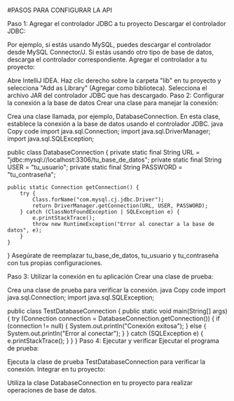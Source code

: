 #PASOS PARA CONFIGURAR LA API

Paso 1: Agregar el controlador JDBC a tu proyecto
Descargar el controlador JDBC:

Por ejemplo, si estás usando MySQL, puedes descargar el controlador desde MySQL Connector/J.
Si estás usando otro tipo de base de datos, descarga el controlador correspondiente.
Agregar el controlador a tu proyecto:

Abre IntelliJ IDEA.
Haz clic derecho sobre la carpeta "lib" en tu proyecto y selecciona "Add as Library" (Agregar como biblioteca).
Selecciona el archivo JAR del controlador JDBC que has descargado.
Paso 2: Configurar la conexión a la base de datos
Crear una clase para manejar la conexión:

Crea una clase llamada, por ejemplo, DatabaseConnection.
En esta clase, establece la conexión a la base de datos usando el controlador JDBC.
java
Copy code
import java.sql.Connection;
import java.sql.DriverManager;
import java.sql.SQLException;

public class DatabaseConnection {
    private static final String URL = "jdbc:mysql://localhost:3306/tu_base_de_datos";
    private static final String USER = "tu_usuario";
    private static final String PASSWORD = "tu_contraseña";

    public static Connection getConnection() {
        try {
            Class.forName("com.mysql.cj.jdbc.Driver");
            return DriverManager.getConnection(URL, USER, PASSWORD);
        } catch (ClassNotFoundException | SQLException e) {
            e.printStackTrace();
            throw new RuntimeException("Error al conectar a la base de datos", e);
        }
    }
}
Asegúrate de reemplazar tu_base_de_datos, tu_usuario y tu_contraseña con tus propias configuraciones.

Paso 3: Utilizar la conexión en tu aplicación
Crear una clase de prueba:

Crea una clase de prueba para verificar la conexión.
java
Copy code
import java.sql.Connection;
import java.sql.SQLException;

public class TestDatabaseConnection {
    public static void main(String[] args) {
        try (Connection connection = DatabaseConnection.getConnection()) {
            if (connection != null) {
                System.out.println("Conexión exitosa");
            } else {
                System.out.println("Error al conectar");
            }
        } catch (SQLException e) {
            e.printStackTrace();
        }
    }
}
Paso 4: Ejecutar y verificar
Ejecutar el programa de prueba:

Ejecuta la clase de prueba TestDatabaseConnection para verificar la conexión.
Integrar en tu proyecto:

Utiliza la clase DatabaseConnection en tu proyecto para realizar operaciones de base de datos.

